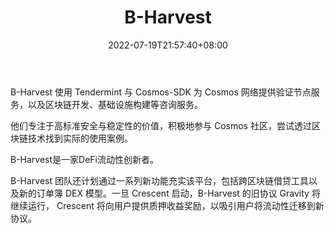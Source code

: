 ﻿---
weight: 
title: "B-Harvest"
description: "B-Harvest 使用 Tendermint 与 Cosmos-SDK 为 Cosmos 网络提供验证节点服务，以及区块链开发、基础设施构建等咨询服务。"
date: 2022-07-19T21:57:40+08:00
lastmod: 2022-07-19T16:45:40+08:00
draft: false
authors: ["qianxun"]
featuredImage: "b-harvest.jpg"
link: "https://1234btc.com/qk/b-harvest.html"
tags: ["研究机构","B-Harvest"]
categories: ["navigation"]
navigation: ["研究机构"]
lightgallery: true
toc: true
pinned: false
recommend: false
recommend1: false
---
B-Harvest 使用 Tendermint 与 Cosmos-SDK 为 Cosmos 网络提供验证节点服务，以及区块链开发、基础设施构建等咨询服务。

他们专注于高标准安全与稳定性的价值，积极地参与 Cosmos 社区，尝试透过区块链技术找到实际的使用案例。

B-Harvest是一家DeFi流动性创新者。

B-Harvest 团队还计划通过一系列新功能充实该平台，包括跨区块链借贷工具以及新的订单簿 DEX 模型。一旦 Crescent 启动，B-Harvest 的旧协议 Gravity 将继续运行， Crescent 将向用户提供质押收益奖励，以吸引用户将流动性迁移到新协议。